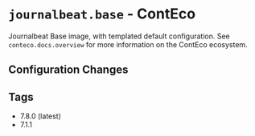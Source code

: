 # `journalbeat.base` - ContEco

Journalbeat Base image, with templated default configuration.
See `conteco.docs.overview` for more information on the ContEco ecosystem.

## Configuration Changes


## Tags

* 7.8.0 (latest)
* 7.1.1
